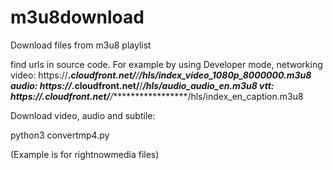 # m3u8download
Download files from m3u8 playlist

find urls in source code. For example by using Developer mode, networking
video: https://*********.cloudfront.net/********/******************/hls/index_video_1080p_8000000.m3u8
audio: https://*********.cloudfront.net/********/******************/hls/audio_audio_en.m3u8
vtt: https://*********.cloudfront.net/********/******************/hls/index_en_caption.m3u8

Download video, audio and subtile:

python3 convertmp4.py

(Example is for rightnowmedia files)
